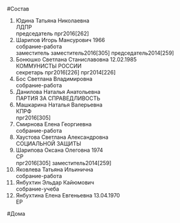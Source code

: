 #Состав  
1. Юдина Татьяна Николаевна  
    ЛДПР  
    председатель прг2016[262]  
2. Шарипов Игорь Мансурович 1966  
    собрание-работа  
    заместитель заместитель2016[305] председатель2014[259]  
3. Бонюшко Светлана Станиславовна 12.02.1985  
    КОММУНИСТЫ РОССИИ  
    секретарь прг2016[226] прг2014[226]  
4. Бос Светлана Владимировна  
    собрание-работа  
5. Данилова Наталья Анатольевна  
    ПАРТИЯ ЗА СПРАВЕДЛИВОСТЬ  
6. Машкарина Наталья Валерьевна  
    КПРФ  
    прг2016[305]  
7. Смирнова Елена Георгиевна  
    собрание-работа  
8. Хаустова Светлана Александровна  
    СОЦИАЛЬНОЙ ЗАЩИТЫ  
9. Шарипова Оксана Олеговна 1974  
    СР  
    прг2016[305] заместитель2014[259]  
10. Яковлева Татьяна Ильинична  
    собрание-работа  
11. Янбухтин Эльдар Кайюмович  
    собрание-учеба  
12. Янбухтина Елена Евгеньевна 13.04.1970  
    ЕР  
  
#Дома  
